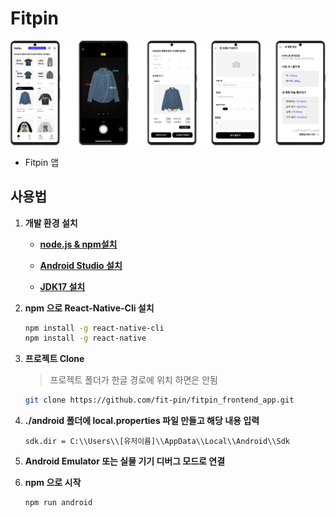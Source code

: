 # Fitpin

![AppPreView](./.github/res/AppPreView.png)

- Fitpin 앱

## 사용법

1. **개발 환경 설치**

   - [**node.js & npm설치**](https://nodejs.org/en)

   - [**Android Studio 설치**](https://developer.android.com/studio?gad_source=1&gclid=CjwKCAiAxea5BhBeEiwAh4t5K2uYb2RMJtf7epeSj27TD3_oIIe3RKgxoxf6m-DChUYkkzNQCBLyYBoCBqsQAvD_BwE&gclsrc=aw.ds&hl=ko)

   - [**JDK17 설치**](https://www.oracle.com/java/technologies/javase/jdk17-archive-downloads.html)

2. **npm 으로 React-Native-Cli 설치**

   ```bash
   npm install -g react-native-cli
   npm install -g react-native
   ```

3. **프로젝트 Clone**

   > 프로젝트 폴더가 한글 경로에 위치 하면은 안됨

   ```bash
   git clone https://github.com/fit-pin/fitpin_frontend_app.git
   ```

4. **./android 폴더에 local.properties 파일 만들고 해당 내용 입력**

   ```
   sdk.dir = C:\\Users\\[유저이름]\\AppData\\Local\\Android\\Sdk
   ```

5. **Android Emulator 또는 실물 기기 디버그 모드로 연결**

6. **npm 으로 시작**

   ```bash
   npm run android
   ```
